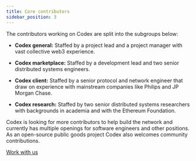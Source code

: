 ```yaml
---
title: Core contributors
sidebar_position: 3
---
```


The contributors working on Codex are split into the subgroups below:

- **Codex general:** Staffed by a project lead and a project manager with vast collective web3 experience.

- **Codex marketplace:** Staffed by a development lead and two senior distributed systems engineers.

- **Codex client:** Staffed by a senior protocol and network engineer that draw on experience with mainstream companies like Philips and JP Morgan Chase.

- **Codex research:** Staffed by two senior distributed systems researchers with backgrounds in academia and with the Ethereum Foundation.

Codex is looking for more contributors to help build the network and currently has multiple openings for software engineers and other positions. As an open-source public goods project Codex also welcomes community contributions.

[Work with us](https://jobs.status.im/)
